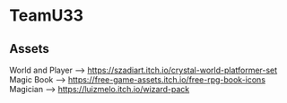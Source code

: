 # TeamU33
## Assets
World and Player --> https://szadiart.itch.io/crystal-world-platformer-set
Magic Book --> https://free-game-assets.itch.io/free-rpg-book-icons
Magician --> https://luizmelo.itch.io/wizard-pack
